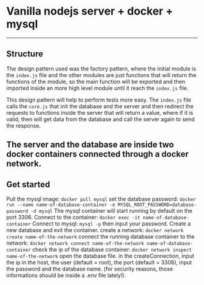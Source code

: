 # Vanilla nodejs server + docker + mysql
---

## Structure
The design pattern used was the factory pattern, where the initial module is
the `index.js` file and the other modules are just functions that will return
the functions of the module, so the main function will be exported and then
imported inside an more high level module until it reach the `index.js` file.

This design pattern will help to perform tests more easy. The `index.js` file
calls the `core.js` that init the database and the server and then redirect the
requests to functions inside the server that will return a value, where if it is
valid, then will get data from the database and call the server again to send the
response.

The server and the database are inside two docker containers connected through a
docker network.
---

## Get started
Pull the mysql image: `docker pull mysql`
set the database password: `docker run --name name-of-database-container -e MYSQL_ROOT_PASSWORD=database-password -d mysql`
The mysql container will start running by default on the port 3306.
Connect to the container: `docker exec -it name-of-database-container`
Connect to mysql: `mysql -p` then input your password.
Create a new database and exit the container.
create a network: `docker network create name-of-the-network`
connect the running database container to the network: `docker network connect name-of-the-network name-of-database-container`
check the ip of the database container: `docker network inspect name-of-the-network`
open the database file.
in the createConnection, input the ip in the host, the user (default = root), the port (default = 3306),
input the password and the database name. (for security reasons, those informations should be inside a
.env file lately!).